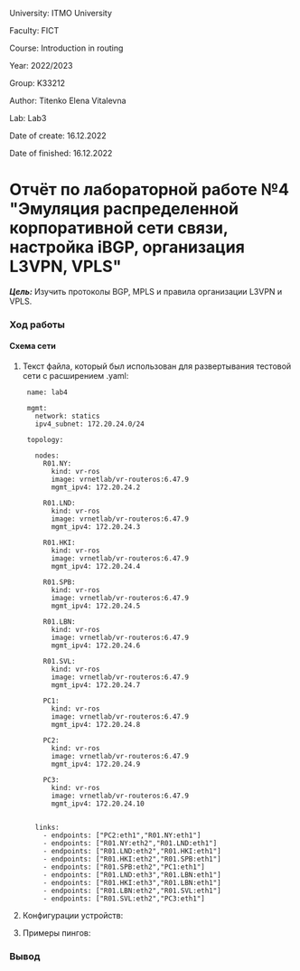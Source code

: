 University: ITMO University

Faculty: FICT

Course: Introduction in routing

Year: 2022/2023

Group: K33212

Author: Titenko Elena Vitalevna

Lab: Lab3

Date of create: 16.12.2022

Date of finished: 16.12.2022


# Отчёт по лабораторной работе №4 "Эмуляция распределенной корпоративной сети связи, настройка iBGP, организация L3VPN, VPLS"

***Цель:*** Изучить протоколы BGP, MPLS и правила организации L3VPN и VPLS.

### Ход работы

#### Схема сети

1. Текст файла, который был использован для развертывания тестовой сети с расширением .yaml:

        name: lab4

        mgmt:
          network: statics
          ipv4_subnet: 172.20.24.0/24

        topology:

          nodes:
            R01.NY:
              kind: vr-ros
              image: vrnetlab/vr-routeros:6.47.9
              mgmt_ipv4: 172.20.24.2

            R01.LND:
              kind: vr-ros
              image: vrnetlab/vr-routeros:6.47.9
              mgmt_ipv4: 172.20.24.3

            R01.HKI:
              kind: vr-ros
              image: vrnetlab/vr-routeros:6.47.9
              mgmt_ipv4: 172.20.24.4

            R01.SPB:
              kind: vr-ros
              image: vrnetlab/vr-routeros:6.47.9
              mgmt_ipv4: 172.20.24.5

            R01.LBN:
              kind: vr-ros
              image: vrnetlab/vr-routeros:6.47.9
              mgmt_ipv4: 172.20.24.6

            R01.SVL:
              kind: vr-ros
              image: vrnetlab/vr-routeros:6.47.9
              mgmt_ipv4: 172.20.24.7

            PC1:
              kind: vr-ros
              image: vrnetlab/vr-routeros:6.47.9
              mgmt_ipv4: 172.20.24.8

            PC2:
              kind: vr-ros
              image: vrnetlab/vr-routeros:6.47.9
              mgmt_ipv4: 172.20.24.9

            PC3:
              kind: vr-ros
              image: vrnetlab/vr-routeros:6.47.9
              mgmt_ipv4: 172.20.24.10   


          links:
            - endpoints: ["PC2:eth1","R01.NY:eth1"]
            - endpoints: ["R01.NY:eth2","R01.LND:eth1"]
            - endpoints: ["R01.LND:eth2","R01.HKI:eth1"]
            - endpoints: ["R01.HKI:eth2","R01.SPB:eth1"]
            - endpoints: ["R01.SPB:eth2","PC1:eth1"]
            - endpoints: ["R01.LND:eth3","R01.LBN:eth1"]
            - endpoints: ["R01.HKI:eth3","R01.LBN:eth1"]
            - endpoints: ["R01.LBN:eth2","R01.SVL:eth1"]
            - endpoints: ["R01.SVL:eth2","PC3:eth1"]


2. Конфигурации устройств:


3. Примеры пингов:



### Вывод

